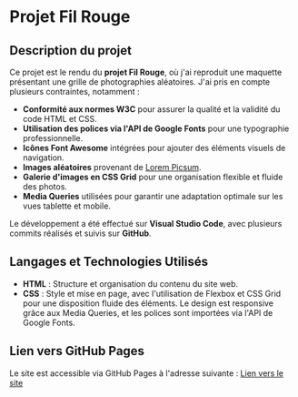 # Projet Fil Rouge

## Description du projet

Ce projet est le rendu du **projet Fil Rouge**, où j'ai reproduit une maquette présentant une grille de photographies aléatoires. J'ai pris en compte plusieurs contraintes, notamment :

- **Conformité aux normes W3C** pour assurer la qualité et la validité du code HTML et CSS.
- **Utilisation des polices via l'API de Google Fonts** pour une typographie professionnelle.
- **Icônes Font Awesome** intégrées pour ajouter des éléments visuels de navigation.
- **Images aléatoires** provenant de [Lorem Picsum](https://picsum.photos/).
- **Galerie d'images en CSS Grid** pour une organisation flexible et fluide des photos.
- **Media Queries** utilisées pour garantir une adaptation optimale sur les vues tablette et mobile.

Le développement a été effectué sur **Visual Studio Code**, avec plusieurs commits réalisés et suivis sur **GitHub**.

## Langages et Technologies Utilisés

- **HTML** : Structure et organisation du contenu du site web.
- **CSS** : Style et mise en page, avec l'utilisation de Flexbox et CSS Grid pour une disposition fluide des éléments. Le design est responsive grâce aux Media Queries, et les polices sont importées via l'API de Google Fonts.

## Lien vers GitHub Pages

Le site est accessible via GitHub Pages à l'adresse suivante : [Lien vers le site](#)
